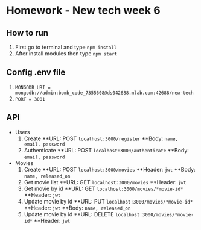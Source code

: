 # Homework - New tech week 6

## How to run

  1. First go to terminal and type `npm install`
  2. After install modules then type `npm start`
  
## Config .env file

  1. ```MONGODB_URI = mongodb://admin:bomb_code_7355608@ds042688.mlab.com:42688/new-tech```
  2. ```PORT = 3001```

## API

* Users
  1. Create
  **URL: POST `localhost:3000/register`
  **Body: `name, email, password`
  2. Authenticate
  **URL: POST `localhost:3000/authenticate`
  **Body: `email, password`
* Movies
  1. Create
  **URL: POST `localhost:3000/movies`
  **Header: `jwt`
  **Body: `name, released_on`
  2. Get movie list
  **URL: GET `localhost:3000/movies`
  **Header: `jwt`
  3. Get movie by id
  **URL: GET `localhost:3000/movies/*movie-id*`
  **Header: `jwt`
  4. Update movie by id
  **URL: PUT `localhost:3000/movies/*movie-id*`
  **Header: `jwt`
  **Body: `name, released_on`
  5. Update movie by id
  **URL: DELETE `localhost:3000/movies/*movie-id*`
  **Header: `jwt`
